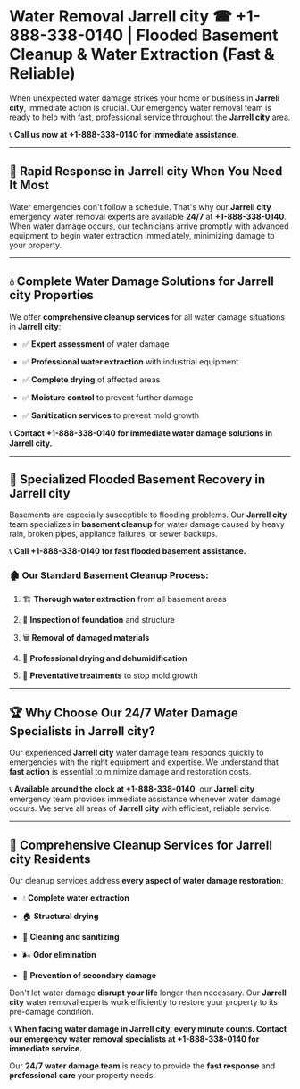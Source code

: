 # Water Removal Jarrell city ☎ +1-888-338-0140 | Flooded Basement Cleanup & Water Extraction (Fast & Reliable)

When unexpected water damage strikes your home or business in **Jarrell city**, immediate action is crucial. Our emergency water removal team is ready to help with fast, professional service throughout the **Jarrell city** area. 

📞 **Call us now at +1-888-338-0140 for immediate assistance.**
---
## 🚀 Rapid Response in Jarrell city When You Need It Most
Water emergencies don't follow a schedule. That's why our **Jarrell city** emergency water removal experts are available **24/7** at **+1-888-338-0140**. When water damage occurs, our technicians arrive promptly with advanced equipment to begin water extraction immediately, minimizing damage to your property.
---
## 💧 Complete Water Damage Solutions for Jarrell city Properties
We offer **comprehensive cleanup services** for all water damage situations in **Jarrell city**:
- ✅ **Expert assessment** of water damage  
- ✅ **Professional water extraction** with industrial equipment  
- ✅ **Complete drying** of affected areas  
- ✅ **Moisture control** to prevent further damage  
- ✅ **Sanitization services** to prevent mold growth  
📞 **Contact +1-888-338-0140 for immediate water damage solutions in Jarrell city.**
---
## 🌊 Specialized Flooded Basement Recovery in Jarrell city
Basements are especially susceptible to flooding problems. Our **Jarrell city** team specializes in **basement cleanup** for water damage caused by heavy rain, broken pipes, appliance failures, or sewer backups. 
📞 **Call +1-888-338-0140 for fast flooded basement assistance.**
### 🏚️ Our Standard Basement Cleanup Process:
1. 🏗️ **Thorough water extraction** from all basement areas  
2. 🔎 **Inspection of foundation** and structure  
3. 🗑️ **Removal of damaged materials**  
4. 💨 **Professional drying and dehumidification**  
5. 🚫 **Preventative treatments** to stop mold growth  
---
## 🏆 Why Choose Our 24/7 Water Damage Specialists in Jarrell city?
Our experienced **Jarrell city** water damage team responds quickly to emergencies with the right equipment and expertise. We understand that **fast action** is essential to minimize damage and restoration costs.
📞 **Available around the clock at +1-888-338-0140**, our **Jarrell city** emergency team provides immediate assistance whenever water damage occurs. We serve all areas of **Jarrell city** with efficient, reliable service.
---
## 🧹 Comprehensive Cleanup Services for Jarrell city Residents
Our cleanup services address **every aspect of water damage restoration**:
- 💧 **Complete water extraction**  
- 🏠 **Structural drying**  
- 🧼 **Cleaning and sanitizing**  
- 🌬️ **Odor elimination**  
- 🚫 **Prevention of secondary damage**  
Don't let water damage **disrupt your life** longer than necessary. Our **Jarrell city** water removal experts work efficiently to restore your property to its pre-damage condition.
📞 **When facing water damage in Jarrell city, every minute counts. Contact our emergency water removal specialists at +1-888-338-0140 for immediate service.**
Our **24/7 water damage team** is ready to provide the **fast response** and **professional care** your property needs.
